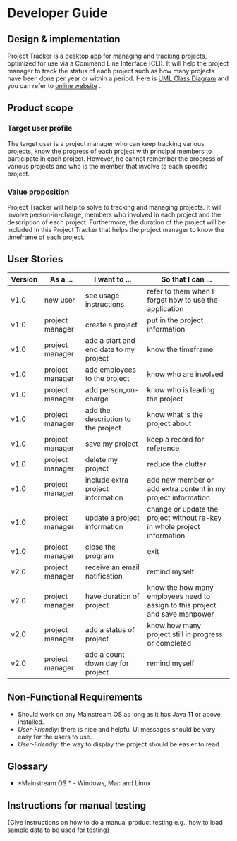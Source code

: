 # Developer Guide

## Design & implementation

Project Tracker is a desktop app for managing and tracking projects,  optimized for use via a Command Line Interface (CLI). It will help the project manager to track the status of each project such as how many projects have been done per year or within a period.
Here is [UML Class Diagram](https://github.com/AY2021S1-TIC4001-1/tp/blob/master/docs/UML%20Class%20diagram.png) and you can refer to [online website](https://ay2021s1-tic4001-1.github.io/tp/DeveloperGuide.html) .



## Product scope
### Target user profile

The target user is a project manager who can keep tracking various projects, know the progress of each project with  principal members to participate in each project. However, he cannot remember the progress of various projects and who is the member that involve to each specific project.

### Value proposition

Project Tracker will help to solve to tracking and managing projects. It will involve person-in-charge, members who involved in each project and the description of each project. Furthermore, the duration of the project will be included in this Project Tracker that helps the project manager to know the timeframe of each project.

## User Stories

|Version| As a ... | I want to ... | So that I can ...|
|--------|----------|---------------|------------------|
|v1.0|new user|see usage instructions|refer to them when I forget how to use the application|
|v1.0|project manager|create a project|put in the project information|
|v1.0|project manager|add a start and end date to my project| know the timeframe|
|v1.0|project manager|add employees to the project|know who are involved|
|v1.0|project manager|add person_on-charge|know who is leading the project|
|v1.0|project manager|add the description to the project|know what is the project about|
|v1.0|project manager|save my project|keep a record for reference|
|v1.0|project manager|delete my project| reduce the clutter|
|v1.0|project manager|include extra project information |add new member or add extra content in my project information|
|v1.0|project manager|update a project information|change or update the project without re-key in whole project information|
|v1.0|project manager|close the program|exit|
|v2.0|project manager|receive an email notification|remind myself|
|v2.0|project manager|have duration of project|know the how many employees need to assign to this project and save manpower|
|v2.0|project manager|add a status of project|know how many project still in progress or completed|
|v2.0|project manager|add a count down day for project|remind myself|
## Non-Functional Requirements

* Should work on any Mainstream OS as long as it has Java **11** or above installed.
* *User-Friendly*: there is nice and helpful UI messages should be very easy for the users to use.
* *User-Friendly*: the way to display the project should be easier to read.

## Glossary

* *Mainstream OS * - Windows, Mac and Linux

## Instructions for manual testing

{Give instructions on how to do a manual product testing e.g., how to load sample data to be used for testing}
